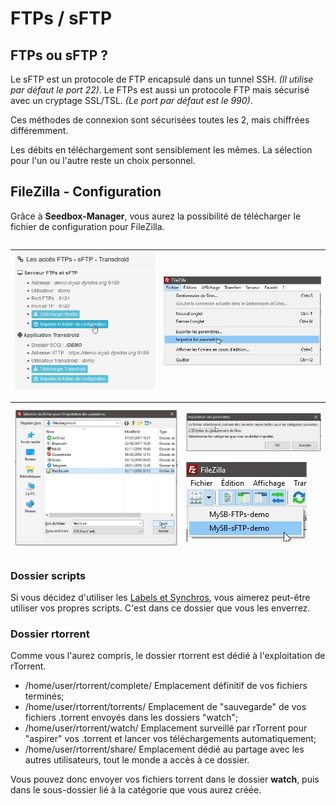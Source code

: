 # FTPs / sFTP

## FTPs ou sFTP ?

Le sFTP est un protocole de FTP encapsulé dans un tunnel SSH. _\(Il utilise par défaut le port 22\)_. Le FTPs est aussi un protocole FTP mais sécurisé avec un cryptage SSL/TSL. _\(Le port par défaut est le 990\)_.

Ces méthodes de connexion sont sécurisées toutes les 2, mais chiffrées différemment.

Les débits en téléchargement sont sensiblement les mêmes. La sélection pour l'un ou l'autre reste un choix personnel.

## FileZilla - Configuration

Grâce à **Seedbox-Manager**, vous aurez la possibilité de télécharger le fichier de configuration pour FileZilla.

|  |  |
| :--- | :--- |


| ![](../.gitbook/assets/ftp_manager.jpg) | ![](../.gitbook/assets/filezilla_import.jpg) |
| :--- | :--- |


<table>
  <thead>
    <tr>
      <th style="text-align:left">
        <img src="../.gitbook/assets/filezilla_select.jpg" alt/>
      </th>
      <th style="text-align:left">
        <p>
          <img src="../.gitbook/assets/filezilla_confirm.jpg" alt/>
        </p>
        <p>
          <img src="../.gitbook/assets/filezilla_menu.jpg" alt/>
        </p>
      </th>
    </tr>
  </thead>
  <tbody></tbody>
</table>

### Dossier scripts

Si vous décidez d'utiliser les [Labels et Synchros](https://mysb.gitbook.io/doc/configuration/labels-and-synchros), vous aimerez peut-être utiliser vos propres scripts. C'est dans ce dossier que vous les enverrez.

### Dossier rtorrent

Comme vous l'aurez compris, le dossier rtorrent est dédié à l'exploitation de rTorrent.

* /home/user/rtorrent/complete/ Emplacement définitif de vos fichiers terminés;
* /home/user/rtorrent/torrents/ Emplacement de "sauvegarde" de vos fichiers .torrent envoyés dans les dossiers "watch";
* /home/user/rtorrent/watch/ Emplacement surveillé par rTorrent pour "aspirer" vos .torrent et lancer vos téléchargements automatiquement;
* /home/user/rtorrent/share/ Emplacement dédié au partage avec les autres utilisateurs, tout le monde a accès à ce dossier.

Vous pouvez donc envoyer vos fichiers torrent dans le dossier **watch**, puis dans le sous-dossier lié à la catégorie que vous aurez créée.

